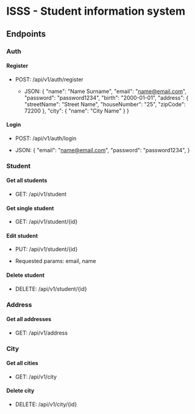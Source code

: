 # ISSS - Student information system

## Endpoints

### Auth

#### Register

* POST: /api/v1/auth/register   

  * JSON: {
          "name": "Name Surname",
          "email": "name@email.com",
          "password": "password1234",
          "birth": "2000-01-01",
          "address": {
              "streetName": "Street Name",
              "houseNumber": "25",
              "zipCode": 72200
          },
          "city": {
              "name": "City Name"
          }
  }

#### Login

* POST: /api/v1/auth/login  

* JSON: {
        "email": "name@email.com",
        "password": "password1234",
}


### Student

#### Get all students

* GET: /api/v1/student

#### Get single student

* GET: /api/v1/student/{id}

#### Edit student

* PUT: /api/v1/student/{id}  

* Requested params: email, name

#### Delete student

* DELETE: /api/v1/student/{id}  

### Address

#### Get all addresses

* GET: /api/v1/address

### City

#### Get all cities

* GET: /api/v1/city

#### Delete city

* DELETE: /api/v1/city/{id} 



